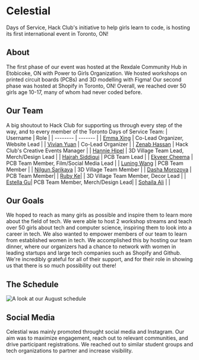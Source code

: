 # Celestial
Days of Service, Hack Club's initiative to help girls learn to code, is hosting its first international event in Toronto, ON!

## About
The first phase of our event was hosted at the Rexdale Community Hub in Etobicoke, ON with Power to Girls Organization. We hosted workshops on printed circuit boards (PCBs) and 3D modelling with Figma! Our second phase was hosted at Shopify in Toronto, ON! Overall, we reached over 50 girls age 10-17, many of whom had never coded before.

## Our Team
A big shoutout to Hack Club for supporting us through every step of the way, and to every member of the Toronto Days of Service Team:
| Username    | Role |
| -------- | ------- |
| [Emma Xing](https://github.com/emma-x1) | Co-Lead Organizer, Website Lead |
| [Vivian Yuan](https://github.com/vvireless) | Co-Lead Organizer |
| [Zenab Hassan]() | Hack Club's Creative Events Manager |
| [Hannie Hipel]() | 3D Village Team Lead, Merch/Design Lead |
| [Hajrah Siddiqui]() | PCB Team Lead |
| [Ekveer Cheema]() | PCB Team Member, Film/Social Media Lead |
| [Luning Wang]() | PCB Team Member |
| [Nilgun Sarikaya]() | 3D Village Team Member |
| [Dasha Morozova]() | PCB Team Member|
| [Ruby Ke]()| | 3D Village Team Member, Decor Lead |
| [Estella Gu]()| PCB Team Member, Merch/Design Lead|
| [Sohaila Ali]() |  |

## Our Goals
We hoped to reach as many girls as possible and inspire them to learn more about the field of tech. We were able to host 2 workshop streams and teach over 50 girls about tech and computer science, inspiring them to look into a career in tech. 
We also wanted to empower members of our team to learn from established women in tech. We accomplished this by hosting our team dinner, where our organizers had a chance to network with women in leading startups and large tech companies such as Shopify and Github. We're incredibly grateful for all of their support, and for their role in showing us that there is so much possibility out there!

## The Schedule
![A look at our August schedule](https://cloud-o20lxiuo7-hack-club-bot.vercel.app/0screenshot_2024-10-24_at_10.10.35___am.png)


## Social Media
Celestial was mainly promoted throught social media and Instagram. Our aim was to maximize engagement, reach out to relevant communities, and drive participant registrations. We reached out to similar student groups and tech organizations to partner and increase visibility. 

